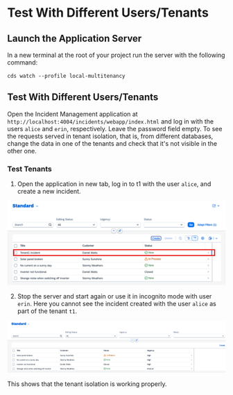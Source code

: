 # Test With Different Users/Tenants

## Launch the Application Server

In a new terminal at the root of your project run the server with the following command:

  ```shell
  cds watch --profile local-multitenancy
  ```

## Test With Different Users/Tenants

Open the Incident Management application at `http://localhost:4004/incidents/webapp/index.html` and log in with the users `alice` and `erin`, respectively. Leave the password field empty. To see the requests served in tenant isolation, that is, from different databases, change the data in one of the tenants and check that it's not visible in the other one.

### Test Tenants

1. Open the application in new tab, log in to t1 with the user `alice`, and create a new incident.

<img src="../../images/tenant2.png"/>

2. Stop the server and start again or use it in incognito mode with user `erin`. Here you cannot see the incident created with the user `alice` as part of the tenant `t1`.

<img src="../../images/tenant1.png"/>

This shows that the tenant isolation is working properly. 

